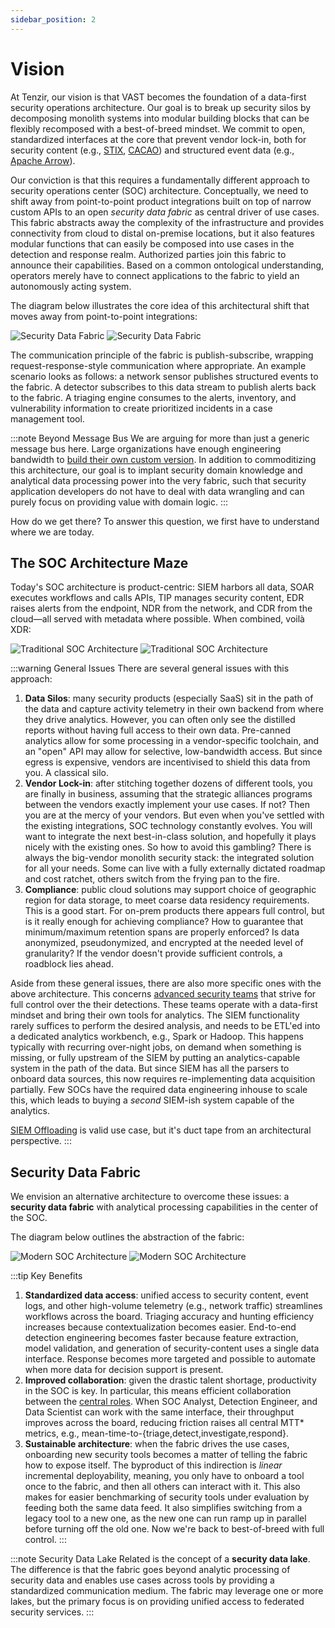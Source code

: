```yaml
---
sidebar_position: 2
---
```


# Vision

At Tenzir, our vision is that VAST becomes the foundation of a data-first
security operations architecture. Our goal is to break up security silos by
decomposing monolith systems into modular building blocks that can be flexibly
recomposed with a best-of-breed mindset. We commit to open, standardized
interfaces at the core that prevent vendor lock-in, both for security content
(e.g., [STIX][STIX], [CACAO][CACAO]) and structured event data (e.g., [Apache
Arrow][Arrow]).

[STIX]: https://oasis-open.github.io/cti-documentation/stix/intro.html
[CACAO]: http://docs.oasis-open.org/cacao/security-playbooks/v1.1/security-playbooks-v1.1.html
[Arrow]: https://arrow.apache.org

Our conviction is that this requires a fundamentally different approach to
security operations center (SOC) architecture. Conceptually, we need to shift
away from point-to-point product integrations built on top of narrow custom APIs
to an open *security data fabric* as central driver of use cases. This fabric
abstracts away the complexity of the infrastructure and provides connectivity
from cloud to distal on-premise locations, but it also features modular
functions that can easily be composed into use cases in the detection and
response realm. Authorized parties join this fabric to announce their
capabilities. Based on a common ontological understanding, operators merely have
to connect applications to the fabric to yield an autonomously acting system.

The diagram below illustrates the core idea of this architectural shift that
moves away from point-to-point integrations:

![Security Data Fabric](/img/security-data-fabric.light.png#gh-light-mode-only)
![Security Data Fabric](/img/security-data-fabric.dark.png#gh-dark-mode-only)

The communication principle of the fabric is publish-subscribe, wrapping
request-response-style communication where appropriate. An example scenario
looks as follows: a network sensor publishes structured events to the fabric. A
detector subscribes to this data stream to publish alerts back to the fabric. A
triaging engine consumes to the alerts, inventory, and vulnerability information
to create prioritized incidents in a case management tool.

:::note Beyond Message Bus
We are arguing for more than just a generic message bus here. Large
organizations have enough engineering bandwidth to [build their own custom
version][intel-soc]. In addition to commoditizing this architecture, our goal is
to implant security domain knowledge and analytical data processing power into
the very fabric, such that security application developers do not have
to deal with data wrangling and can purely focus on providing value with domain
logic.
:::

[intel-soc]: https://www.intel.com.au/content/www/au/en/it-management/intel-it-best-practices/modern-scalable-cyber-intelligence-platform-kafka.html

How do we get there? To answer this question, we first have to understand where
we are today.

## The SOC Architecture Maze

Today's SOC architecture is product-centric: SIEM harbors all data, SOAR
executes workflows and calls APIs, TIP manages security content, EDR raises
alerts from the endpoint, NDR from the network, and CDR from the cloud—all
served with metadata where possible. When combined, voilà XDR:

![Traditional SOC Architecture](/img/traditional.light.png#gh-light-mode-only)
![Traditional SOC Architecture](/img/traditional.dark.png#gh-dark-mode-only)

:::warning General Issues
There are several general issues with this approach:

1. **Data Silos**: many security products (especially SaaS) sit in the
   path of the data and capture activity telemetry in their own backend from
   where they drive analytics. However, you can often only see the distilled
   reports without having full access to their own data. Pre-canned analytics
   allow for some processing in a vendor-specific toolchain, and an "open" API
   may allow for selective, low-bandwidth access. But since egress is expensive,
   vendors are incentivised to shield this data from you. A classical silo.
2. **Vendor Lock-in**: after stitching together dozens of different tools,
   you are finally in business, assuming that the strategic alliances programs
   between the vendors exactly implement your use cases. If not? Then you are at
   the mercy of your vendors. But even when you've settled with the existing
   integrations, SOC technology constantly evolves. You will want to integrate
   the next best-in-class solution, and hopefully it plays nicely with the
   existing ones. So how to avoid this gambling? There is always the big-vendor
   monolith security stack: the integrated solution for all your needs. Some
   can live with a fully externally dictated roadmap and cost ratchet, others
   switch from the frying pan to the fire.
3. **Compliance**: public cloud solutions may support choice of geographic
   region for data storage, to meet coarse data residency requirements. This is
   a good start. For on-prem products there appears full control, but is it
   really enough for achieving compliance? How to guarantee that minimum/maximum
   retention spans are properly enforced? Is data anonymized, pseudonymized, and
   encrypted at the needed level of granularity? If the vendor doesn't provide
   sufficient controls, a roadblock lies ahead.

Aside from these general issues, there are also more specific ones with the
above architecture. This concerns [advanced security
teams](/docs/about-vast/target-audience) that strive for full control over the
their detections. These teams operate with a data-first mindset and bring their
own tools for analytics. The SIEM functionality rarely suffices to perform the
desired analysis, and needs to be ETL'ed into a dedicated analytics workbench,
e.g., Spark or Hadoop. This happens typically with recurring over-night jobs,
on demand when something is missing, or fully upstream of the SIEM by putting an
analytics-capable system in the path of the data. But since SIEM has all the
parsers to onboard data sources, this now requires re-implementing data
acquisition partially. Few SOCs have the required data engineering inhouse to
scale this, which leads to buying a *second* SIEM-ish system capable of the
analytics.

[SIEM Offloading](/docs/about-vast/use-cases#siem-offloading) is valid use case,
but it's duct tape from an architectural perspective.
:::

## Security Data Fabric

We envision an alternative architecture to overcome these issues: a **security
data fabric** with analytical processing capabilities in the center of the SOC.

The diagram below outlines the abstraction of the fabric:

![Modern SOC Architecture](/img/modern-approach.light.png#gh-light-mode-only)
![Modern SOC Architecture](/img/modern-approach.dark.png#gh-dark-mode-only)

:::tip Key Benefits

1. **Standardized data access**: unified access to security content, event logs,
   and other high-volume telemetry (e.g., network traffic) streamlines workflows
   across the board. Triaging accuracy and hunting efficiency increases because
   contextualization becomes easier. End-to-end detection engineering becomes
   faster because feature extraction, model validation, and generation of
   security-content uses a single data interface. Response becomes more targeted
   and possible to automate when more data for decision support is present.
2. **Improved collaboration**: given the drastic talent shortage, productivity
   in the SOC is key. In particular, this means efficient collaboration between
   the [central roles](/docs/about-vast/target-audience). When SOC Analyst,
   Detection Engineer, and Data Scientist can work with the same interface,
   their throughput improves across the board, reducing friction raises all
   central MTT* metrics, e.g.,
   mean-time-to-{triage,detect,investigate,respond}.
3. **Sustainable architecture**: when the fabric drives the use cases,
   onboarding new security tools becomes a matter of telling the fabric how to
   expose itself. The byproduct of this indirection is *linear* incremental
   deployability, meaning, you only have to onboard a tool once to the fabric,
   and then all others can interact with it. This also makes for easier
   benchmarking of security tools under evaluation by feeding both the same data
   feed. It also simplifies switching from a legacy tool to a new one, as the
   new one can run ramp up in parallel before turning off the old one. Now we're
   back to best-of-breed with full control.
:::

:::note Security Data Lake
Related is the concept of a **security data lake**. The difference is that the
fabric goes beyond analytic processing of security data and enables use cases
across tools by providing a standardized communication medium. The fabric may
leverage one or more lakes, but the primary focus is on providing unified access
to federated security services.
:::
